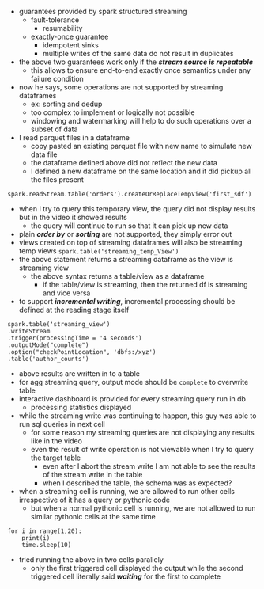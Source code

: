 - guarantees provided by spark structured streaming
	- fault-tolerance
		- resumability
	- exactly-once guarantee
		- idempotent sinks
		- multiple writes of the same data do not result in duplicates
- the above two guarantees work only if the ***stream source is repeatable***
	- this allows to ensure end-to-end exactly once semantics under any failure condition
- now he says, some operations are not supported by streaming dataframes
	- ex: sorting and dedup
	- too complex to implement or logically not possible
	- windowing and watermarking will help to do such operations over a subset of data
- I read parquet files in a dataframe
	- copy pasted an existing parquet file with new name to simulate new data file
	- the dataframe defined above did not reflect the new data
	- I defined a new dataframe on the same location and it did pickup all the files present
```
spark.readStream.table('orders').createOrReplaceTempView('first_sdf')
```
- when I try to query this temporary view, the query did not display results but in the video it showed results
	- the query will continue to run so that it can pick up new data
- plain ***order by*** or ***sorting*** are not supported, they simply error out
- views created on top of streaming dataframes will also be streaming temp views
`spark.table('streaming_temp_View')`
- the above statement returns a streaming dataframe as the view is streaming view
	- the above syntax returns a table/view as a dataframe
		- if the table/view is streaming, then the returned df is streaming and vice versa
- to support ***incremental writing***, incremental processing should be defined at the reading stage itself
```
spark.table('streaming_view')
.writeStream
.trigger(processingTime = '4 seconds')
.outputMode("complete")
.option("checkPointLocation", 'dbfs:/xyz')
.table('author_counts')
```

- above results are written in to a table
- for agg streaming query, output mode should be `complete` to overwrite table
- interactive dashboard is provided for every streaming query run in db
	- processing statistics displayed
- while the streaming write was continuing to happen, this guy was able to run sql queries in next cell
	- for some reason my streaming queries are not displaying any results like in the video
	- even the result of write operation is not viewable when I try to query the target table
		- even after I abort the stream write I am not able to see the results of the stream write in the table
		- when I described the table, the schema was as expected?
- when a streaming cell is running, we are allowed to run other cells irrespective of it has a query or pythonic code
	- but when a normal pythonic cell is running, we are not allowed to run similar pythonic cells at the same time
```
for i in range(1,20):
    print(i)
    time.sleep(10)
```
- tried running the above in two cells parallely
	- only the first triggered cell displayed the output while the second triggered cell literally said ***waiting*** for the first to complete